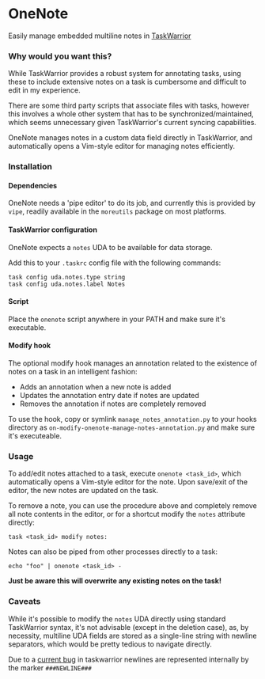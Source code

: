 # OneNote
Easily manage embedded multiline notes in [TaskWarrior](https://taskwarrior.org)

### Why would you want this?

While TaskWarrior provides a robust system for annotating tasks, using these
to include extensive notes on a task is cumbersome and difficult to edit in my
experience.

There are some third party scripts that associate files with tasks, however
this involves a whole other system that has to be synchronized/maintained,
which seems unnecessary given TaskWarrior's current syncing capabilities.

OneNote manages notes in a custom data field directly in TaskWarrior, and
automatically opens a Vim-style editor for managing notes efficiently.

### Installation

#### Dependencies

OneNote needs a 'pipe editor' to do its job, and currently this is provided
by ```vipe```, readily available in the ```moreutils``` package on most platforms.

#### TaskWarrior configuration

OneNote expects a ```notes``` UDA to be available for data storage.

Add this to your ```.taskrc``` config file with the following commands:

```
task config uda.notes.type string
task config uda.notes.label Notes
```

#### Script

Place the ```onenote``` script anywhere in your PATH and make sure it's
executable.

#### Modify hook

The optional modify hook manages an annotation related to the existence of
notes on a task in an intelligent fashion:

 * Adds an annotation when a new note is added
 * Updates the annotation entry date if notes are updated
 * Removes the annotation if notes are completely removed

To use the hook, copy or symlink ```manage_notes_annotation.py``` to your
hooks directory as ```on-modify-onenote-manage-notes-annotation.py``` and make
sure it's executeable.

### Usage

To add/edit notes attached to a task, execute ```onenote <task_id>```, which
automatically opens a Vim-style editor for the note. Upon save/exit of the
editor, the new notes are updated on the task.

To remove a note, you can use the procedure above and completely remove all
note contents in the editor, or for a shortcut modify the
```notes``` attribute directly:

```
task <task_id> modify notes:
```

Notes can also be piped from other processes directly to a task:

```
echo "foo" | onenote <task_id> -
```

**Just be aware this will overwrite any existing notes on the task!**

### Caveats

While it's possible to modify the ```notes``` UDA directly using standard
TaskWarrior syntax, it's not advisable (except in the deletion case), as, by
necessity, multiline UDA fields are stored as a single-line string with newline
separators, which would be pretty tedious to navigate directly.

Due to a
[current bug](https://github.com/GothenburgBitFactory/taskwarrior/issues/2107)
in taskwarrior newlines are represented internally by the marker
```###NEWLINE###```
